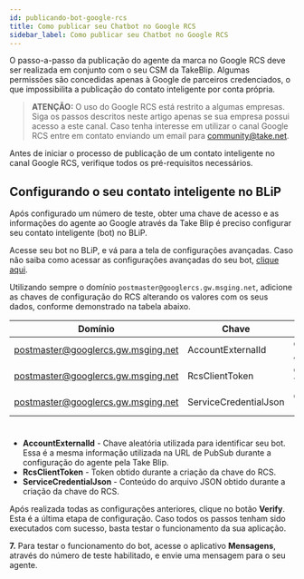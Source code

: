 ```yaml
---
id: publicando-bot-google-rcs
title: Como publicar seu Chatbot no Google RCS
sidebar_label: Como publicar seu Chatbot no Google RCS
---
```


O passo-a-passo da publicação do agente da marca no Google RCS deve ser realizada em conjunto com o seu CSM da TakeBlip. Algumas permissões são concedidas apenas à Google de parceiros credenciados, o que impossibilita a publicação do contato inteligente por conta própria.

> **ATENÇÃO:** O uso do Google RCS está restrito a algumas empresas. Siga os passos descritos neste artigo apenas se sua empresa possui acesso a este canal. Caso tenha interesse em utilizar o canal Google RCS entre em contato enviando um email para community@take.net.

Antes de iniciar o processo de publicação de um contato inteligente no canal Google RCS, verifique todos os pré-requisitos necessários.

## Configurando o seu contato inteligente no BLiP

Após configurado um número de teste, obter uma chave de acesso e as informações do agente ao Google através da Take Blip é preciso configurar seu contato inteligente (bot) no BLiP.

Acesse seu bot no BLiP, e vá para a tela de configurações avançadas. Caso não saiba como acessar as configurações avançadas do seu bot, [clique aqui](docs/en/management/configuracoes-avancadas-bot/).

Utilizando sempre o domínio `postmaster@googlercs.gw.msging.net`, adicione as chaves de configuração do RCS alterando os valores com os seus dados, conforme demonstrado na tabela abaixo.

| Domínio                            | Chave                 | Valor           |
| ---------------------------------- | --------------------- | --------------- |
| postmaster@googlercs.gw.msging.net | AccountExternalId     | CHAVE-ALEATORIA |
| postmaster@googlercs.gw.msging.net | RcsClientToken        | CLIENT-TOKEN    |
| postmaster@googlercs.gw.msging.net | ServiceCredentialJson | CREDENTIAL-JSON |

#
- **AccountExternalId** - Chave aleatória utilizada para identificar seu bot. Essa é a mesma informação utilizada na URL de PubSub durante a configuração do agente pela Take Blip.
- **RcsClientToken** - Token obtido durante a criação da chave do RCS.
- **ServiceCredentialJson** - Conteúdo do arquivo JSON obtido durante a criação da chave do RCS.

Após realizada todas as configurações anteriores, clique no botão **Verify**. Esta é a última etapa de configuração. Caso todos os passos tenham sido executados com sucesso, basta testar o funcionamento da sua aplicação.

**7.** Para testar o funcionamento do bot, acesse o aplicativo **Mensagens**, através do número de teste habilitado, e envie uma mensagem para o seu agente.


<!-- Rating frame -->
<script type="text/javascript" src="/scripts/rating.js"></script>
